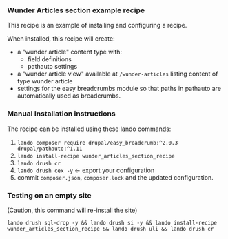 ### Wunder Articles section example recipe

This recipe is an example of installing and configuring a recipe.

When installed, this recipe will create:

* a "wunder article" content type with:
  * field definitions
  * pathauto settings
* a "wunder article view" available at `/wunder-articles` listing content of type wunder article
* settings for the easy breadcrumbs module so that paths in pathauto are automatically used as breadcrumbs.

### Manual Installation instructions

The recipe can be installed using these lando commands:

1. `lando composer require drupal/easy_breadcrumb:^2.0.3 drupal/pathauto:^1.11`
2. `lando install-recipe wunder_articles_section_recipe`
3. `lando drush cr`
4. `lando drush cex -y` <- export your configuration
5. commit `composer.json`, `composer.lock` and the updated configuration.

### Testing on an empty site

(Caution, this command will re-install the site)

```shell
lando drush sql-drop -y && lando drush si -y && lando install-recipe wunder_articles_section_recipe && lando drush uli && lando drush cr
```
